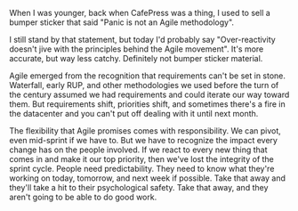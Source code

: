 When I was younger, back when CafePress was a thing, I used to sell a bumper sticker that said "Panic is not an Agile methodology".

I still stand by that statement, but today I'd probably say "Over-reactivity doesn't jive with the principles behind the Agile movement". It's more accurate, but way less catchy. Definitely not bumper sticker material.

Agile emerged from the recognition that requirements can't be set in stone. Waterfall, early RUP, and other methodologies we used before the turn of the century assumed we had requirements and could iterate our way toward them. But requirements shift, priorities shift, and sometimes there's a fire in the datacenter and you can't put off dealing with it until next month.

The flexibility that Agile promises comes with responsibility. We can pivot, even mid-sprint if we have to. But we have to recognize the impact every change has on the people involved. If we react to every new thing that comes in and make it our top priority, then we've lost the integrity of the sprint cycle. People need predictability. They need to know what they're working on today, tomorrow, and next week if possible. Take that away and they'll take a hit to their psychological safety. Take that away, and they aren't going to be able to do good work.
